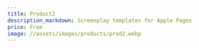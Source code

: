 ```yaml
---
title: Product2
description_markdown: Screenplay templates for Apple Pages
price: Free
image: //assets/images/products/prod2.webp
---
```

